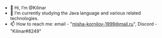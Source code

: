 - 👋 Hi, I’m @Kilinar
- 🌱 I’m currently studying the Java language and various related technologies.
- 📫 How to reach me: email - "misha-kornilov-1999@mail.ru", Discord - "Kilinar#8249"

<!---
Kilinar/Kilinar is a ✨ special ✨ repository because its `README.md` (this file) appears on your GitHub profile.
You can click the Preview link to take a look at your changes.
--->
